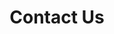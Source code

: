 ---
layout: page
title: Contact Us
subtitle:
full-width: false
description: Reach Out and Lets Talk!
image: /assets/img/logo.png
hide_title: true
---